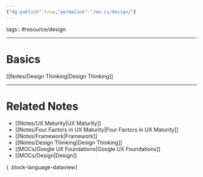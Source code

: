 ```yaml
---
{"dg-publish":true,"permalink":"/mo-cs/design/"}
---
```


tags:: #resource/design 

---


# Basics
[[Notes/Design Thinking\|Design Thinking]]

---
# Related Notes
- [[Notes/UX Maturity\|UX Maturity]]
- [[Notes/Four Factors in UX Maturity\|Four Factors in UX Maturity]]
- [[Notes/Framework\|Framework]]
- [[Notes/Design Thinking\|Design Thinking]]
- [[MOCs/Google UX Foundations\|Google UX Foundations]]
- [[MOCs/Design\|Design]]

{ .block-language-dataview}